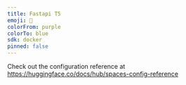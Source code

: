```yaml
---
title: Fastapi T5
emoji: 🐢
colorFrom: purple
colorTo: blue
sdk: docker
pinned: false
---
```


Check out the configuration reference at https://huggingface.co/docs/hub/spaces-config-reference
